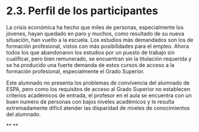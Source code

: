 
# 2.3. Perfil de los participantes

La crisis económica ha hecho que miles de personas, especialmente los jóvenes, hayan quedado en paro y muchos, como resultado de su nueva situación, han vuelto a la escuela. Los estudios más demandados son los de formación profesional, vistos con más posibilidades para el empleo. Ahora todos los que abandonaron los estudios por un puesto de trabajo sin cualificar, pero bien remunerado, se encuentran sin la titulación requerida y se ha producido una fuerte demanda de estos cursos de acceso a la formación profesional, especialmente el Grado Superior.

Este alumnado no presenta los problemas de convivencia del alumnado de ESPA, pero como los requisitos de acceso al Grado Superior no establecen criterios académicos de entrada, el profesor en el aula se encuentra con un buen numero de personas con bajos niveles académicos y le resulta extremadamente difícil atender las disparidad de niveles de conocimientos del alumnado.

** **
